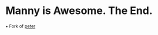 # Manny is Awesome. The End.

<sup>• Fork of [peter](https://github.com/peterdemartini/peter)</sup>
